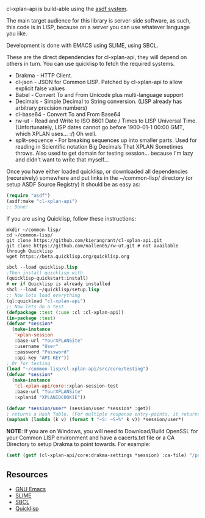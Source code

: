 cl-xplan-api is build-able using the [asdf system](https://common-lisp.net/project/asdf/).

The main target audience for this library is server-side software, as such, this code is in LISP, because on a server you can use whatever language you like.

Development is done with EMACS using SLIME, using SBCL.

These are the direct dependencies for cl-xplan-api, they will depend on others in turn. You can use quicklisp to fetch the required systems.

- Drakma - HTTP Client.
- cl-json - JSON for Common LISP. Patched by cl-xplan-api to allow explicit false values
- Babel - Convert To and From Unicode plus multi-language support
- Decimals - Simple Decimal to String conversion. (LISP already has arbitrary precision numbers)
- cl-base64 - Convert To and From Base64
- rw-ut - Read and Write to ISO 8601 Date / Times to LISP Universal Time. (Unfortunately, LISP dates cannot go before 1900-01-1 00:00 GMT, which XPLAN uses... :/) Oh well.
- split-sequence - For breaking sequences up into smaller parts. Used for reading in Scientific notation Big Decimals That XPLAN Sometimes throws. Also used to get domain for testing session... because I'm lazy and didn't want to write that myself...

Once you have either loaded quicklisp, or downloaded all dependencies (recursively) somewhere and put links in the ~/common-lisp/ directory (or setup ASDF Source Registry) it should be as easy as:
```lisp
(require "asdf")
(asdf:make "cl-xplan-api")
;; Done!
```

If you are using Quicklisp, follow these instructions:
```shell
mkdir ~/common-lisp/
cd ~/common-lisp/
git clone https://github.com/kierangrant/cl-xplan-api.git
git clone https://github.com/nallen05/rw-ut.git # not available through Quicklisp
wget https://beta.quicklisp.org/quicklisp.org
```
```lisp
sbcl --load quicklisp.lisp
;Then install quicklisp with
(quicklisp-quickstart:install)
# or if Quicklisp is already installed
sbcl --load ~/quicklisp/setup.lisp
;; Now lets load everything
(ql:quickload "cl-xplan-api")
;; Now lets do a test
(defpackage :test (:use :cl :cl-xplan-api))
(in-package :test)
(defvar *session*
  (make-instance
   'xplan-session
   :base-url "YourXPLANSite"
   :username "User"
   :password "Password"
   :api-key "API-KEY"))
; Or for testing
(load "~/common-lisp/cl-xplan-api/src/core/testing")
(defvar *session*
  (make-instance
   'cl-xplan-api/core::xplan-session-test
   :base-url "YourXPLANSite"
   :xplanid "XPLANIDCOOKIE"))

(defvar *session/user* (session/user *session* :get))
; returns a Hash Table. (For multiple response entry-points, it returns a vector of hash tables)
(maphash (lambda (k v) (format t "~S: ~S~%" k v)) *session/user*)
```

**NOTE**: If you are on Windows, you will need to Download/Build OpenSSL for your Common LISP environment and have a cacerts.txt file or a CA Directory to setup Drakma to point towards.
For example:
```lisp
(setf (getf (cl-xplan-api/core:drakma-settings *session) :ca-file) "/path/to/cacert.crt")
```

Resources
---------
- [GNU Emacs](https://www.gnu.org/software/emacs/)
- [SLIME](https://common-lisp.net/project/slime/)
- [SBCL](http://www.sbcl.org/)
- [Quicklisp](https://www.quicklisp.org/beta/)
